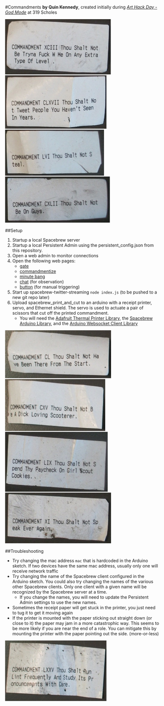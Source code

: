 #Commandments
**by Quin Kennedy**, created initially during [_Art Hack Day - God Mode_](http://arthackday.net/god_mode/) at 319 Scholes

![](documentation/level.jpg)![](documentation/tweet.jpg)![](documentation/steal.jpg)![](documentation/guys.jpg)

##Setup
1. Startup a local Spacebrew server
2. Startup a local Persistent Admin using the persistent_config.json from this repository.
3. Open a web admin to monitor connections
4. Open the following web pages:
    * [gate](http://quinkennedy.github.io/spacebrew-stuff/web-custom/?name=gate&server=localhost&stringIns=string&stringOuts=string&booleanIns=boolean&booleanOuts=boolean&rangeIns=range&rangeOuts=range&code=onRange%20%3D%20function%20%28value%29%7Bdata.currQuality%20%3D%20value%3B%7D%3BonString%20%3D%20function%20%28value%29%7Bdata.tweets%5Bdata.currQuality%5D.push%28value%29%3B%20data.tweets%5Bdata.currQuality%5D%20%3D%20data.tweets%5Bdata.currQuality%5D.splice%28-100%2C%20100%29%3B%7D%3BonBoolean%20%3D%20function%20%28value%29%7Bvar%20highestQuality%20%3D%200%3B%20while%28data.tweets%5BhighestQuality%5D.length%20%3C%3D%200%20%26%26%20highestQuality%20%3C%2010%29%7BhighestQuality++%3B%7D%20if%20%28highestQuality%20%3C%2010%29%7B%20return%20%7Bstring%3A%20data.tweets%5BhighestQuality%5D.pop%28%29%7D%3B%7D%7D%3Binit%20%3D%20function%20%28%29%7Bdata.tweets%20%3D%20%5B%5D%3B%20var%20qRange%20%3D%2010%3B%20while%28qRange--%29%7Bdata.tweets%5BqRange%5D%20%3D%20%5B%5D%3B%7D%20data.currQuality%20%3D%200%3B%7D%3B)
    * [commandmentize](http://quinkennedy.github.io/spacebrew-stuff/web-custom/?name=commandmentize&server=localhost&stringIns=string&stringOuts=string&booleanIns=boolean&booleanOuts=boolean&rangeIns=range&rangeOuts=range&code=onRange%20%3D%20function%20%28r%2Cn%29%7B%0A%20%20console.log%28%22received%20in%20onRange%20function%20on%20subscriber%20%22%20+%20n%20+%20%22%3A%20%22%20+%20r%29%3B%0A%20%20console.log%28%22opportunity%20to%20return%20%7Bstring%3A_%20%2Cboolean%3A_%20%2Crange%3A_%7D%22%29%3B%0A%7D%3BonString%20%3D%20function%20%28value%29%7B%20return%20%7Bstring%3A%22COMMANDMENT%20%22%20+%20data.rome%28data.index++%29%20+%20%22%20%22%20+%20value%7D%3B%7D%3BonBoolean%20%3D%20function%20%28b%2Cn%29%7B%0A%20%20console.log%28%22received%20in%20onBoolean%20function%20on%20subscriber%20%22%20+%20n%20+%20%22%3A%20%22%20+%20b%29%3B%0A%20%20console.log%28%22opportunity%20to%20return%20%7Bstring%3A_%20%2Cboolean%3A_%20%2Crange%3A_%7D%22%29%3B%0A%7D%3Binit%20%3D%20function%20%28%29%7Bdata.index%20%3D%201%3B%20data.rome%20%3D%20function%28N%2Cs%2Cb%2Ca%2Co%2Ct%29%7B%0A%20%20t%3DN/1e3%7C0%3BN%25%3D1e3%3B%0A%20%20for%28s%3Db%3D%27%27%2Ca%3D5%3BN%3Bb++%2Ca%5E%3D7%29%0A%20%20%20%20for%28o%3DN%25a%2CN%3DN/a%5E0%3Bo--%3B%29%0A%20%20%20%20%20%20s%3D%27IVXLCDM%27.charAt%28o%3E2%3Fb+N-%28N%26%3D~1%29+%28o%3D1%29%3Ab%29+s%3B%0A%20%20return%20Array%28t+1%29.join%28%27M%27%29+s%3B%0A%7D%3B%7D%3B)
    * [minute bang](http://quinkennedy.github.io/spacebrew-stuff/web-custom/?name=minute%20bang&server=localhost&stringIns=string&stringOuts=string&booleanIns=boolean&booleanOuts=boolean&rangeIns=range&rangeOuts=range&code=onRange%20%3D%20function%20%28r%2Cn%29%7B%0A%20%20console.log%28%22received%20in%20onRange%20function%20on%20subscriber%20%22%20+%20n%20+%20%22%3A%20%22%20+%20r%29%3B%0A%20%20console.log%28%22opportunity%20to%20return%20%7Bstring%3A_%20%2Cboolean%3A_%20%2Crange%3A_%7D%22%29%3B%0A%7D%3BonString%20%3D%20function%20%28s%2Cn%29%7B%0A%20%20console.log%28%22received%20in%20onString%20function%20on%20subscriber%20%22%20+%20n%20+%20%22%3A%20%22%20+%20s%29%3B%0A%20%20console.log%28%22opportunity%20to%20return%20%7Bstring%3A_%20%2Cboolean%3A_%20%2Crange%3A_%7D%22%29%3B%0A%7D%3BonBoolean%20%3D%20function%20%28b%2Cn%29%7B%0A%20%20console.log%28%22received%20in%20onBoolean%20function%20on%20subscriber%20%22%20+%20n%20+%20%22%3A%20%22%20+%20b%29%3B%0A%20%20console.log%28%22opportunity%20to%20return%20%7Bstring%3A_%20%2Cboolean%3A_%20%2Crange%3A_%7D%22%29%3B%0A%7D%3Binit%20%3D%20function%20%28%29%7BsetInterval%28function%28%29%7BsendMessage%28%22boolean%22%2C%20true%2C%20%22boolean%22%29%3B%7D%2C%2060000%29%3B%7D%3B)
    * [chat](http://quinkennedy.github.io/spacebrew-stuff/web-chat/index.html?name=chat) (for observation) 
    * [button](http://quinkennedy.github.io/spacebrew-stuff/web-button/index.html?name=button) (for manual triggering)
5. Start up spacebrew-twitter-streaming `node index.js` (to be pushed to a new git repo later)
6. Upload spacebrew_print_and_cut to an arduino with a receipt printer, servo, and Ethernet shield. The servo is used to actuate a pair of scissors that cut off the printed commandment.
    * You will need the [Adafruit Thermal Printer Library](https://github.com/quinkennedy/Adafruit-Thermal-Printer-Library), the [Spacebrew Arduino Library](https://github.com/labatrockwell/spacebrew-arduino-library), and the [Arduino Websocket Client Library](https://github.com/labatrockwell/ArduinoWebsocketClient)

![](documentation/start.jpg)![](documentation/scooterer.jpg)![](documentation/cookies.jpg)![](documentation/speak.jpg)

##Troubleshooting
* Try changing the mac address `mac` that is hardcoded in the Arduino sketch. If two devices have the same mac address, usually only one will receive network traffic
* Try changing the name of the Spacebrew client configured in the Arduino sketch. You could also try changing the names of the various other Spacebrew clients. Only one client with a given name will be recognized by the Spacebrew server at a time.
    * If you change the names, you will need to update the Persistent Admin settings to use the new names.
* Sometimes the receipt paper will get stuck in the printer, you just need to tug it to get it moving again
* If the printer is mounted with the paper sticking out straight down (or close to it) the paper may jam in a more catastrophic way. This seems to be more likely if you are near the end of a role. You can mitigate this by mounting the printer with the paper pointing out the side. (more-or-less)

![](documentation/lint.jpg)